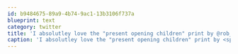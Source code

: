 ```yaml
---
id: b9484675-89a9-4b74-9ac1-13b3106f737a
blueprint: text
category: twitter
title: 'I absolutley love the "present opening children" print by @rob_sheridan http://rob-sheridan.com/prints/'
caption: 'I absolutley love the "present opening children" print by <span class="username username_linked">@<a href="https://twitter.com/rob_sheridan" title="Rob Sheridan (Parody)">rob_sheridan</a></span> http://rob-sheridan.com/prints/'
---
```

